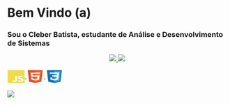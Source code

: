 #  Bem Vindo  (a) <h3> Sou o Cleber Batista,  estudante de Análise e Desenvolvimento de Sistemas </h3>

   <div align="center">
  <a href="https://github.com/Cleber-0101">
  <img height="180em" src="https://github-readme-stats.vercel.app/api?username=Cleber-0101&show_icons=true&theme=dark&include_all_commits=true&count_private=true"/>
  <img height="180em" src="https://github-readme-stats.vercel.app/api/top-langs/?username=Cleber-0101&layout=compact&langs_count=7&theme=dark"/>
</div> 
    

<div style="display: inline_block"><br>
  <img align="center" alt="JS" height="30" width="40" src="https://raw.githubusercontent.com/devicons/devicon/master/icons/javascript/javascript-plain.svg">
  <img align="center" alt="HTML" height="30" width="40" src="https://raw.githubusercontent.com/devicons/devicon/master/icons/html5/html5-original.svg">
  <img align="center" alt="CSS" height="30" width="40" src="https://raw.githubusercontent.com/devicons/devicon/master/icons/css3/css3-original.svg">
 </div> 
 
  <br>
  
<div> 
  <a href="https://www.linkedin.com/in/cleber-batista-bab520200/" target="_blank"><img src="https://img.shields.io/badge/-LinkedIn-%230077B5?style=for-the-badge&logo=linkedin&logoColor=white" target="_blank"></a> 
</div>
